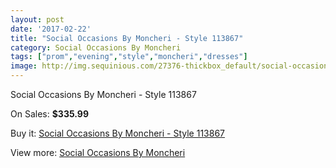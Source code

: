```yaml
---
layout: post
date: '2017-02-22'
title: "Social Occasions By Moncheri - Style 113867"
category: Social Occasions By Moncheri
tags: ["prom","evening","style","moncheri","dresses"]
image: http://img.sequinious.com/27376-thickbox_default/social-occasions-by-moncheri-style-113867.jpg
---
```

Social Occasions By Moncheri - Style 113867

On Sales: **$335.99**
<a href="https://www.sequinious.com/social-occasions-by-moncheri/9795-social-occasions-by-moncheri-style-113867.html"><amp-img layout="responsive" width="600" height="600" src="//img.sequinious.com/27376-thickbox_default/social-occasions-by-moncheri-style-113867.jpg" alt="Social Occasions By Moncheri - Style 113867 0" /></a>
<a href="https://www.sequinious.com/social-occasions-by-moncheri/9795-social-occasions-by-moncheri-style-113867.html"><amp-img layout="responsive" width="600" height="600" src="//img.sequinious.com/27377-thickbox_default/social-occasions-by-moncheri-style-113867.jpg" alt="Social Occasions By Moncheri - Style 113867 1" /></a>

Buy it: [Social Occasions By Moncheri - Style 113867](https://www.sequinious.com/social-occasions-by-moncheri/9795-social-occasions-by-moncheri-style-113867.html "Social Occasions By Moncheri - Style 113867")

View more: [Social Occasions By Moncheri](https://www.sequinious.com/76-social-occasions-by-moncheri "Social Occasions By Moncheri")